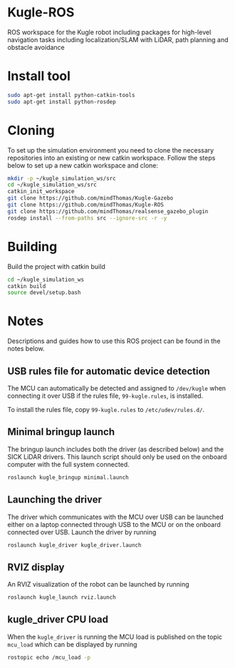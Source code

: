 # Kugle-ROS
ROS workspace for the Kugle robot including packages for high-level navigation tasks including localization/SLAM with LiDAR, path planning and obstacle avoidance

# Install tool
```bash
sudo apt-get install python-catkin-tools
sudo apt-get install python-rosdep
```

# Cloning
To set up the simulation environment you need to clone the necessary repositories into an existing or new catkin workspace.
Follow the steps below to set up a new catkin workspace and clone:
```bash
mkdir -p ~/kugle_simulation_ws/src
cd ~/kugle_simulation_ws/src
catkin_init_workspace
git clone https://github.com/mindThomas/Kugle-Gazebo
git clone https://github.com/mindThomas/Kugle-ROS
git clone https://github.com/mindThomas/realsense_gazebo_plugin
rosdep install --from-paths src --ignore-src -r -y
```

# Building
Build the project with catkin build
```bash
cd ~/kugle_simulation_ws
catkin build
source devel/setup.bash
```

# Notes
Descriptions and guides how to use this ROS project can be found in the notes below.

## USB rules file for automatic device detection
The MCU can automatically be detected and assigned to `/dev/kugle` when connecting it over USB if the rules file, `99-kugle.rules`, is installed.

To install the rules file, copy `99-kugle.rules` to `/etc/udev/rules.d/`.

## Minimal bringup launch
The bringup launch includes both the driver (as described below) and the SICK LiDAR drivers. This launch script should only be used on the onboard computer with the full system connected.
```bash
roslaunch kugle_bringup minimal.launch 
```

## Launching the driver
The driver which communicates with the MCU over USB can be launched either on a laptop connected through USB to the MCU or on the onboard connected over USB. Launch the driver by running
```bash
roslaunch kugle_driver kugle_driver.launch
```

## RVIZ display
An RVIZ visualization of the robot can be launched by running
```bash
roslaunch kugle_launch rviz.launch
```

## kugle_driver CPU load
When the `kugle_driver` is running the MCU load is published on the topic `mcu_load` which can be displayed by running
```bash
rostopic echo /mcu_load -p
```

